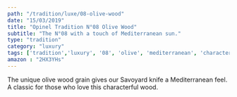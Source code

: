 ```yaml
---
path: "/tradition/luxe/08-olive-wood"
date: "15/03/2019"
title: "Opinel Tradition N°08 Olive Wood"
subtitle: "The N°08 with a touch of Mediterranean sun."
type: "tradition"
category: "luxury"
tags: ['tradition','luxury', '08', 'olive', 'mediterranean', 'characterful']
amazon : "2HX3YHs"
---
```

The unique olive wood grain gives our Savoyard knife a Mediterranean feel. A classic for those who love this characterful wood.